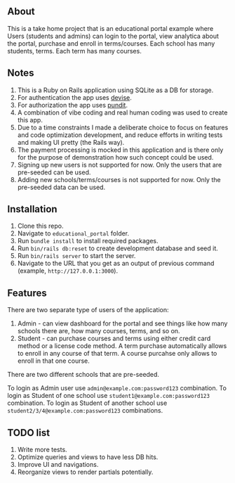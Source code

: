 ## About

This is a take home project that is an educational portal example where Users (students and admins) can login to the portal, view analytica about the portal, purchase and enroll in terms/courses. Each school has many students, terms. Each term has many courses.

## Notes

1) This is a Ruby on Rails application using SQLite as a DB for storage.
2) For authentication the app uses [devise](https://github.com/heartcombo/devise).
3) For authorization the app uses [pundit](https://github.com/varvet/pundit).
4) A combination of vibe coding and real human coding was used to create this app.
5) Due to a time constraints I made a deliberate choice to focus on features and code optimization development, and reduce efforts in writing tests and making UI pretty (the Rails way).
6) The payment processing is mocked in this application and is there only for the purpose of demonstration how such concept could be used.
7) Signing up new users is not supported for now. Only the users that are pre-seeded can be used.
8) Adding new schools/terms/courses is not supported for now. Only the pre-seeded data can be used.

## Installation

1) Clone this repo.
2) Navigate to `educational_portal` folder.
3) Run `bundle install` to install required packages.
4) Run `bin/rails db:reset` to create development database and seed it.
5) Run `bin/rails server` to start the server.
6) Navigate to the URL that you get as an output of previous command (example, `http://127.0.0.1:3000`).

## Features

There are two separate type of users of the application:
1) Admin - can view dashboard for the portal and see things like how many schools there are, how many courses, terms, and so on.
2) Student - can purchase courses and terms using either credit card method or a license code method. A term purchase automatically allows to enroll in any course of that term. A course purcahse only allows to enroll in that one course.

There are two different schools that are pre-seeded.

To login as Admin user use `admin@example.com:password123` combination.
To login as Student of one school use `student1@example.com:password123` combination.
To login as Student of another school use `student2/3/4@example.com:password123` combinations.

## TODO list

1) Write more tests.
2) Optimize queries and views to have less DB hits.
3) Improve UI and navigations.
4) Reorganize views to render partials potentially.